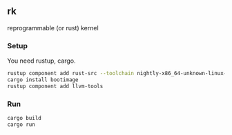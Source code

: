 ## rk

reprogrammable (or rust) kernel

### Setup

You need rustup, cargo.

```bash
rustup component add rust-src --toolchain nightly-x86_64-unknown-linux-gnu  # or windows equivalent
cargo install bootimage
rustup component add llvm-tools
```

### Run

```bash
cargo build
cargo run
```

